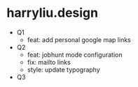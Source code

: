 # harryliu.design

- Q1
  - feat: add personal google map links
- Q2
  - feat: jobhunt mode configuration
  - fix: mailto links
  - style: update typography
- Q3
